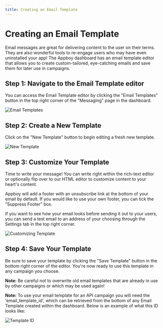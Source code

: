 ```yaml
---
title: Creating an Email Template
---
```

# Creating an Email Template

Email messages are great for delivering content to the user on their terms. They are also wonderful tools to re-engage users who may have even uninstalled your app! The Appboy dashboard has an email template editor that allows you to create custom-tailored, eye-catching emails and save them for later use in campaigns.

## Step 1: Navigate to the Email Template editor

You can access the Email Template editor by clicking the "Email Templates" button in the top right corner of the "Messaging" page in the dashboard.

![Email Templates][1]

## Step 2: Create a New Template

Click on the "New Template" button to begin editing a fresh new template.

![New Template][2]

## Step 3: Customize Your Template

Time to write your message! You can write right within the rich-text editor or optionally flip over to our HTML editor to customize content to your heart's content.

Appboy will add a footer with an unsubscribe link at the bottom of your email by default. If you would like to use your own footer, you can tick the "Suppress Footer" box.

If you want to see how your email looks before sending it out to your users, you can send a test email to an address of your choosing through the Settings tab in the top right corner.

![Customizing Template][3]

## Step 4: Save Your Template

Be sure to save your template by clicking the "Save Template" button in the bottom right corner of the editor. You're now ready to use this template in any campaign you choose.

__Note:__ Be careful not to overwrite old email templates that are already in use by other campaigns or which may be used again!

__Note:__ To use your email template for an API campaign you will need the 'email_template_id', which can be retrieved from the bottom of any Email Template created within the dashboard. Below is an example of what this ID looks like:

![Template ID][4]

[1]: /assets/img/email_templates1.png
[2]: /assets/img/email_templates2.png
[3]: /assets/img/email_templates3.png
[4]: /assets/img/email_templates4.png
